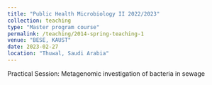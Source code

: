 ```yaml
---
title: "Public Health Microbiology II 2022/2023"
collection: teaching
type: "Master program course"
permalink: /teaching/2014-spring-teaching-1
venue: "BESE, KAUST"
date: 2023-02-27
location: "Thuwal, Saudi Arabia"
---
```


Practical Session: Metagenomic investigation of bacteria in sewage
